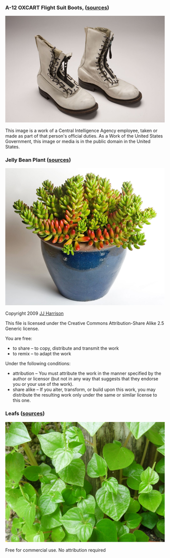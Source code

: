 
### A-12 OXCART Flight Suit Boots, ([sources](https://commons.wikimedia.org/wiki/File:A-12_OXCART_Flight_Suit_Boots_-_Flickr_-_The_Central_Intelligence_Agency.jpg))

![](./boots.jpg)

This image is a work of a Central Intelligence Agency employee, taken or made
as part of that person's official duties. As a Work of the United States
Government, this image or media is in the public domain in the United States.



### Jelly Bean Plant ([sources](https://commons.wikimedia.org/wiki/File:Sedum_rubrotinctum.jpg))

![](./pot-plant.jpg)

Copyright 2009 [JJ Harrison](https://en.wikipedia.org/wiki/User:JJ_Harrison?rdfrom=commons:User:JJ_Harrison)

This file is licensed under the Creative Commons Attribution-Share Alike 2.5
Generic license.

You are free:
* to share – to copy, distribute and transmit the work
* to remix – to adapt the work

Under the following conditions:
* attribution – You must attribute the work in the manner specified by the
  author or licensor (but not in any way that suggests that they endorse you or
  your use of the work).
* share alike – If you alter, transform, or build upon this work, you may
  distribute the resulting work only under the same or similar license to this
  one.


### Leafs ([sources](https://pixabay.com/en/peperomia-pellucida-green-leaves-398858/))

![](./leafs.jpg)

Free for commercial use. No attribution required 

